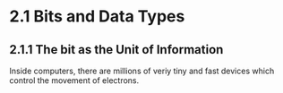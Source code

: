 # 2.1 Bits and Data Types

## 2.1.1 The bit as the Unit of Information

Inside computers, there are millions of veriy tiny and fast devices which control the movement of electrons. 